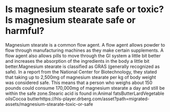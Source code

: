 # Is magnesium stearate safe or toxic?Is magnesium stearate safe or harmful?

Magnesium stearate is a common flow agent. A flow agent allows powder to flow through manufacturing machines as they make certain supplements. A flow agent also allows pills to move through the GI system a little bit better and increases the absorption of the ingredients in the body a little bit better.Magnesium stearate is classified as GRAS (generally recognized as safe). In a report from the National Center for Biotechnology, they stated that taking up to 2,500mg of magnesium stearate per kg of body weight was considered safe. This means that a person who weighs about 150 pounds could consume 170,000mg of magnesium stearate a day and still be within the safe zone.Stearic acid is found in:Animal fatsButterLardVegetable oilsCocoa butterhttps://hls-player.drberg.com/asset?path=migrated-assets/magnesium-stearate-toxic-or-safe